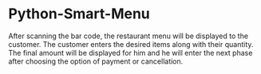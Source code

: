 # Python-Smart-Menu
After scanning the bar code, the restaurant menu will be displayed to the customer. The customer enters the desired items along with their quantity. The final amount will be displayed for him and he will enter the next phase after choosing the option of payment or cancellation. 
